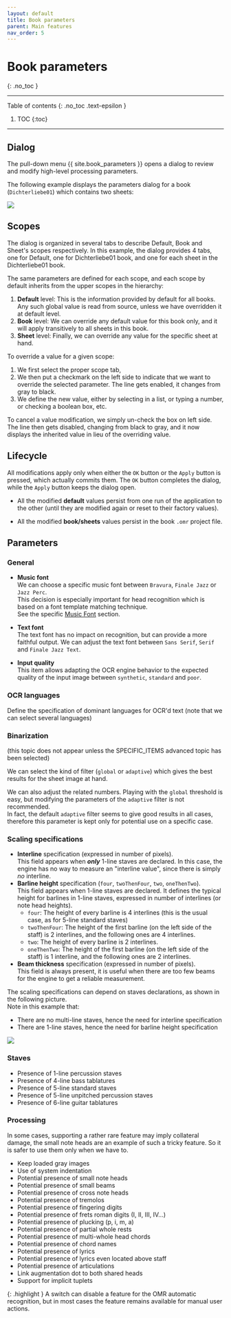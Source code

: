 ```yaml
---
layout: default
title: Book parameters
parent: Main features
nav_order: 5
---
```

# Book parameters
{: .no_toc }

---
Table of contents
{: .no_toc .text-epsilon }
1. TOC
{:toc}
---

## Dialog

The pull-down menu  {{ site.book_parameters }} opens a dialog to review and modify
high-level processing parameters.

The following example displays the parameters dialog for a book (`Dichterliebe01`) which contains
two sheets:

![](../../assets/images/book_parameters.png)

## Scopes

The dialog is organized in several tabs to describe Default, Book and Sheet's scopes respectively.
In this example, the dialog provides 4 tabs, one for Default, one for Dichterliebe01 book,
and one for each sheet in the Dichterliebe01 book.

The same parameters are defined for each scope, and each scope by default inherits from the upper
scopes in the hierarchy:
1. **Default** level: This is the information provided by default for all books.
Any such global value is read from source, unless we have overridden it at default level.
2. **Book** level: We can override any default value for this book only, and it will apply
transitively to all sheets in this book.
3. **Sheet** level: Finally, we can override any value for the specific sheet at hand.

To override a value for a given scope:
1. We first select the proper scope tab,
2. We then put a checkmark on the left side to indicate that we want to override the selected parameter.
The line gets enabled, it changes from gray to black.
3. We define the new value, either by selecting in a list, or typing a number,
or checking a boolean box, etc.

To cancel a value modification, we simply un-check the box on left side.
The line then gets disabled, changing from black to gray, and it now displays the inherited value
in lieu of the overriding value.

## Lifecycle

All modifications apply only when either the `OK` button or the `Apply` button is pressed,
which actually commits them.
The `OK` button completes the dialog, while the `Apply` button keeps the dialog open.

* All the modified **default** values persist from one run of the application to the other
(until they are modified again or reset to their factory values).

* All the modified **book/sheets** values persist in the book `.omr` project file.

## Parameters

### General

* **Music font**  
We can choose a specific music font between ``Bravura``, ``Finale Jazz`` or ``Jazz Perc``.  
This decision is especially important for head recognition which is based on a font
template matching technique.  
See the specific [Music Font](../specific/fonts.md#music-fonts) section.

* **Text font**  
The text font has no impact on recognition, but can provide a more faithful output.
We can adjust the text font between
``Sans Serif``, ``Serif`` and ``Finale Jazz Text``.

* **Input quality**  
This item allows adapting the OCR engine behavior to the expected quality of the input image between
``synthetic``, ``standard`` and ``poor``.

### OCR languages

Define the specification of dominant languages for OCR'd text
(note that we can select several languages)

### Binarization

(this topic does not appear unless the SPECIFIC_ITEMS advanced topic has been selected)


We can select the kind of filter (`global` or `adaptive`) which gives the best results for the sheet
image at hand.  

We can also adjust the related numbers.
Playing with the `global` threshold is easy, but modifying the parameters of the `adaptive` filter
is not recommended.  
In fact, the default `adaptive` filter seems to give good results in all cases, therefore this
parameter is kept only for potential use on a specific case.
  
### Scaling specifications

* **Interline** specification (expressed in number of pixels).  
  This field appears when ***only*** 1-line staves are declared.
  In this case, the engine has no way to measure an "interline value",
  since there is simply *no* interline.
* **Barline height** specification (`four`, `twoThenFour`, `two`, `oneThenTwo`).  
  This field appears when 1-line staves are declared.
  It defines the typical height for barlines in 1-line staves,
  expressed in number of interlines (or note head heights).
  - `four`: The height of every barline is 4 interlines
  (this is the usual case, as for 5-line standard staves)
  - `twoThenFour`: The height of the first barline (on the left side of the staff) is 2 interlines,
  and the following ones are 4 interlines.
  - `two`: The height of every barline is 2 interlines.
  - `oneThenTwo`: The height of the first barline (on the left side of the staff) is 1 interline,
  and the following ones are 2 interlines.
* **Beam thickness** specification (expressed in number of pixels).  
  This field is always present, it is useful when there are too few beams
  for the engine to get a reliable measurement.

The scaling specifications can depend on staves declarations, as shown in the following picture.  
Note in this example that:
- There are no multi-line staves, hence the need for interline specification
- There are 1-line staves, hence the need for barline height specification

![](../../assets/images/scaling_staves.png)

### Staves

* Presence of 1-line percussion staves
* Presence of 4-line bass tablatures
* Presence of 5-line standard staves
* Presence of 5-line unpitched percussion staves
* Presence of 6-line guitar tablatures

### Processing

In some cases, supporting a rather rare feature may imply collateral damage, the small note heads
are an example of such a tricky feature.
So it is safer to use them only when we have to.

  * Keep loaded gray images
  * Use of system indentation
  * Potential presence of small note heads
  * Potential presence of small beams
  * Potential presence of cross note heads
  * Potential presence of tremolos
  * Potential presence of fingering digits
  * Potential presence of frets roman digits (I, II, III, IV...)
  * Potential presence of plucking (p, i, m, a)
  * Potential presence of partial whole rests
  * Potential presence of multi-whole head chords
  * Potential presence of chord names
  * Potential presence of lyrics
  * Potential presence of lyrics even located above staff  
  * Potential presence of articulations
  * Link augmentation dot to both shared heads
  * Support for implicit tuplets

{: .highlight }
A switch can disable a feature for the OMR automatic recognition,
but in most cases the feature remains available for manual user actions.


